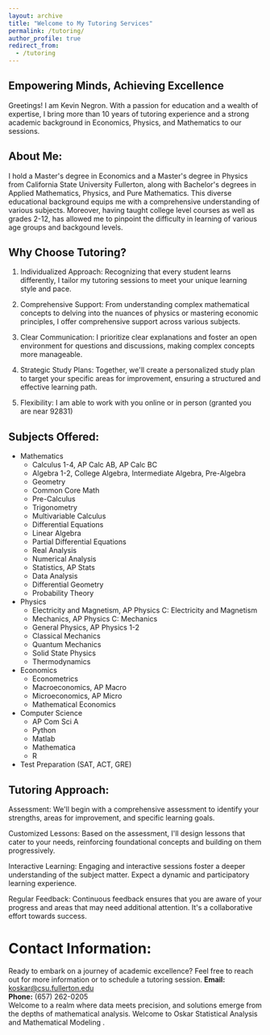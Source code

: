 ```yaml
---
layout: archive
title: "Welcome to My Tutoring Services"
permalink: /tutoring/
author_profile: true
redirect_from:
  - /tutoring
---
```



## Empowering Minds, Achieving Excellence
Greetings! I am Kevin Negron. With a passion for education and a wealth of expertise, I bring more than 10 years of tutoring experience and a strong academic background in Economics, Physics, and Mathematics to our sessions.

## About Me:
I hold a Master's degree in Economics and a Master's degree in Physics from California State University Fullerton, along with Bachelor's degrees in Applied Mathematics, Physics, and Pure Mathematics. This diverse educational background equips me with a comprehensive understanding of various subjects. Moreover, having taught college level courses as well as grades 2-12, has allowed me to pinpoint the difficulty in learning of various age groups and backgound levels. 

## Why Choose Tutoring?
1. Individualized Approach: Recognizing that every student learns differently, I tailor my tutoring sessions to meet your unique learning style and pace.

2. Comprehensive Support: From understanding complex mathematical concepts to delving into the nuances of physics or mastering economic principles, I offer comprehensive support across various subjects.

3. Clear Communication: I prioritize clear explanations and foster an open environment for questions and discussions, making complex concepts more manageable.

4. Strategic Study Plans: Together, we'll create a personalized study plan to target your specific areas for improvement, ensuring a structured and effective learning path.

5. Flexibility: I am able to work with you online or in person (granted you are near 92831)

## Subjects Offered:
- Mathematics
  - Calculus 1-4, AP Calc AB, AP Calc BC
  - Algebra 1-2, College Algebra, Intermediate Algebra, Pre-Algebra
  - Geometry
  - Common Core Math
  - Pre-Calculus
  - Trigonometry
  - Multivariable Calculus
  - Differential Equations
  - Linear Algebra
  - Partial Differential Equations
  - Real Analysis
  - Numerical Analysis
  - Statistics, AP Stats
  - Data Analysis
  - Differential Geometry
  - Probability Theory
- Physics
  - Electricity and Magnetism, AP Physics C: Electricity and Magnetism
  - Mechanics, AP Physics C: Mechanics
  - General Physics, AP Physics 1-2
  - Classical Mechanics
  - Quantum Mechanics
  - Solid State Physics
  - Thermodynamics
- Economics
  - Econometrics
  - Macroeconomics, AP Macro
  - Microeconomics, AP Micro 
  - Mathematical Economics
- Computer Science
  - AP Com Sci A 
  - Python
  - Matlab
  - Mathematica
  - R
- Test Preparation (SAT, ACT, GRE)

## Tutoring Approach:
Assessment: We'll begin with a comprehensive assessment to identify your strengths, areas for improvement, and specific learning goals.

Customized Lessons: Based on the assessment, I'll design lessons that cater to your needs, reinforcing foundational concepts and building on them progressively.

Interactive Learning: Engaging and interactive sessions foster a deeper understanding of the subject matter. Expect a dynamic and participatory learning experience.

Regular Feedback: Continuous feedback ensures that you are aware of your progress and areas that may need additional attention. It's a collaborative effort towards success.


# Contact Information:
Ready to embark on a journey of academic excellence? Feel free to reach out for more information or to schedule a tutoring session.
**Email:** [koskar@csu.fullerton.edu](mailto:koskar@csu.fullerton.edu)  
**Phone:** (657) 262-0205  
Welcome to a realm where data meets precision, and solutions emerge from the depths of mathematical analysis.  Welcome to Oskar Statistical Analysis and Mathematical Modeling .